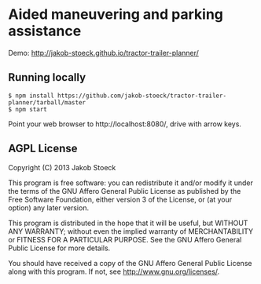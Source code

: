 # Aided maneuvering and parking assistance

Demo: http://jakob-stoeck.github.io/tractor-trailer-planner/

## Running locally

```
$ npm install https://github.com/jakob-stoeck/tractor-trailer-planner/tarball/master
$ npm start
```

Point your web browser to http://localhost:8080/, drive with arrow keys.

## AGPL License

Copyright (C) 2013  Jakob Stoeck

This program is free software: you can redistribute it and/or modify
it under the terms of the GNU Affero General Public License as
published by the Free Software Foundation, either version 3 of the
License, or (at your option) any later version.

This program is distributed in the hope that it will be useful,
but WITHOUT ANY WARRANTY; without even the implied warranty of
MERCHANTABILITY or FITNESS FOR A PARTICULAR PURPOSE.  See the
GNU Affero General Public License for more details.

You should have received a copy of the GNU Affero General Public License
along with this program.  If not, see <http://www.gnu.org/licenses/>.
